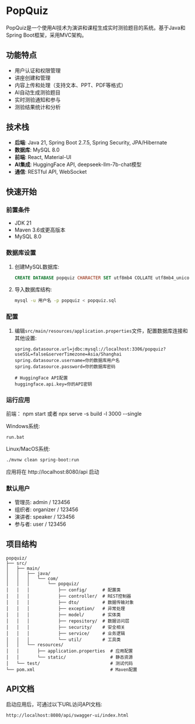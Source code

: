 # PopQuiz

PopQuiz是一个使用AI技术为演讲和课程生成实时测验题目的系统。基于Java和Spring Boot框架，采用MVC架构。

## 功能特点

- 用户认证和权限管理
- 讲座创建和管理
- 内容上传和处理（支持文本、PPT、PDF等格式）
- AI自动生成测验题目
- 实时测验通知和参与
- 测验结果统计和分析

## 技术栈

- **后端**: Java 21, Spring Boot 2.7.5, Spring Security, JPA/Hibernate
- **数据库**: MySQL 8.0
- **前端**: React, Material-UI
- **AI集成**: HuggingFace API, deepseek-llm-7b-chat模型
- **通信**: RESTful API, WebSocket

## 快速开始

### 前置条件

- JDK 21
- Maven 3.6或更高版本
- MySQL 8.0

### 数据库设置

1. 创建MySQL数据库:
   ```sql
   CREATE DATABASE popquiz CHARACTER SET utf8mb4 COLLATE utf8mb4_unicode_ci;
   ```

2. 导入数据库结构:
   ```bash
   mysql -u 用户名 -p popquiz < popquiz.sql
   ```

### 配置

1. 编辑`src/main/resources/application.properties`文件，配置数据库连接和其他设置:
   ```properties
   spring.datasource.url=jdbc:mysql://localhost:3306/popquiz?useSSL=false&serverTimezone=Asia/Shanghai
   spring.datasource.username=你的数据库用户名
   spring.datasource.password=你的数据库密码
   
   # HuggingFace API配置
   huggingface.api.key=你的API密钥
   ```

### 运行应用

前端：
npm start
或者
npx serve -s build -l 3000 --single

Windows系统:
```
run.bat
```

Linux/MacOS系统:
```bash
./mvnw clean spring-boot:run
```

应用将在 http://localhost:8080/api 启动

### 默认用户

- 管理员: admin / 123456
- 组织者: organizer / 123456
- 演讲者: speaker / 123456
- 参与者: user / 123456

## 项目结构

```
popquiz/
├── src/
│   ├── main/
│   │   ├── java/
│   │   │   └── com/
│   │   │       └── popquiz/
│   │   │           ├── config/      # 配置类
│   │   │           ├── controller/  # REST控制器
│   │   │           ├── dto/         # 数据传输对象
│   │   │           ├── exception/   # 异常处理
│   │   │           ├── model/       # 实体类
│   │   │           ├── repository/  # 数据访问层
│   │   │           ├── security/    # 安全相关
│   │   │           ├── service/     # 业务逻辑
│   │   │           └── util/        # 工具类
│   │   └── resources/
│   │       ├── application.properties  # 应用配置
│   │       └── static/                 # 静态资源
│   └── test/                           # 测试代码
└── pom.xml                             # Maven配置
```

## API文档

启动应用后，可通过以下URL访问API文档:
```
http://localhost:8080/api/swagger-ui/index.html
```
